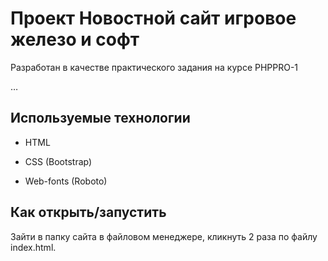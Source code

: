 # Проект Новостной сайт игровое железо и софт

Разработан в качестве практического задания на курсе PHPPRO-1

…

## Используемые технологии

* HTML

* CSS (Bootstrap)

* Web-fonts (Roboto)

## Как открыть/запустить

Зайти в папку сайта в файловом менеджере, кликнуть 2 раза по файлу index.html.